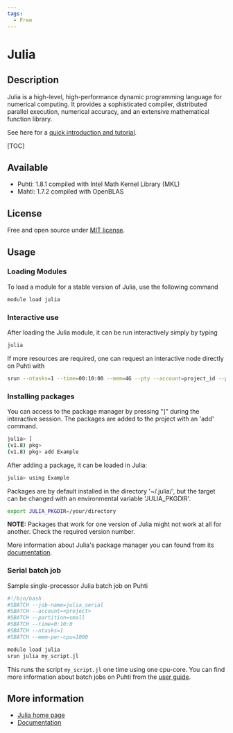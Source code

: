 ```yaml
---
tags:
  - Free
---
```


# Julia

## Description

Julia is a high-level, high-performance dynamic programming language for
numerical computing. It provides a sophisticated compiler, distributed
parallel execution, numerical accuracy, and an extensive mathematical
function library.

See here for a [quick introduction and tutorial](https://github.com/csc-training/julia-introduction).

[TOC]

## Available

- Puhti: 1.8.1 compiled with Intel Math Kernel Library (MKL)
- Mahti: 1.7.2 compiled with OpenBLAS

## License

Free and open source under [MIT license](https://github.com/JuliaLang/julia/blob/master/LICENSE.md).

## Usage

### Loading Modules

To load a module for a stable version of Julia, use the following command

```bash
module load julia
```

### Interactive use

After loading the Julia module, it can be run interactively simply by
typing

```bash
julia
```

If more resources are required, one can request an interactive node
directly on Puhti with

```bash
srun --ntasks=1 --time=00:10:00 --mem=4G --pty --account=project_id --partition=small julia
```

### Installing packages

You can access to the package manager by pressing "]" during the interactive session. The packages are added to the project with an 'add' command.

```bash
julia> ]
(v1.8) pkg>
(v1.8) pkg> add Example
```

After adding a package, it can be loaded in Julia:

```bash
julia> using Example
```

Packages are by default installed in the directory '~/.julia/', but the target can be changed with an environmental variable 'JULIA_PKGDIR'.

```bash
export JULIA_PKGDIR=/your/directory
```

**NOTE:** Packages that work for one version of Julia might not work at all for another. Check the required version number.

More information about Julia's package manager you can found from its [documentation](https://julialang.github.io/Pkg.jl/v1/).

### Serial batch job

Sample single-processor Julia batch job on Puhti

```bash
#!/bin/bash 
#SBATCH --job-name=julia_serial
#SBATCH --account=<project>
#SBATCH --partition=small
#SBATCH --time=0:10:0
#SBATCH --ntasks=1
#SBATCH --mem-per-cpu=1000

module load julia
srun julia my_script.jl
```

This runs the script `my_script.jl` one time using one cpu-core. You can find more information about batch jobs on Puhti from the [user guide](../computing/running/getting-started.md).

## More information

- [Julia home page](https://julialang.org )
- [Documentation](https://docs.julialang.org)
